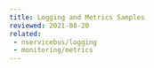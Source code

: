 ```yaml
---
title: Logging and Metrics Samples
reviewed: 2021-08-20
related: 
 - nservicebus/logging
 - monitoring/metrics
---
```


